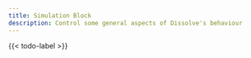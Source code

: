 ```yaml
---
title: Simulation Block
description: Control some general aspects of Dissolve's behaviour
---
```


{{< todo-label >}}
